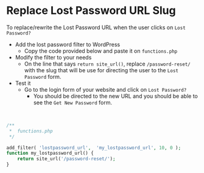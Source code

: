 # Replace Lost Password URL Slug

To replace/rewrite the Lost Password URL when the user clicks on `Lost Password?` 

- Add the lost password filter to WordPress
  - Copy the code provided below and paste it on `functions.php` 
- Modify the filter to your needs
  - On the line that says `return site_url()`, replace `/password-reset/` with the slug that will be use for directing the user to the `Lost Password` form.
- Test it
  - Go to the login form of your website and click on `Lost Password?`
    - You should be directed to the new URL and you should be able to see the `Get New Password` form.

<br>

```php
/**
 *  functions.php
 */

add_filter( 'lostpassword_url',  'my_lostpassword_url', 10, 0 );
function my_lostpassword_url() {
    return site_url('/password-reset/');
}
```

